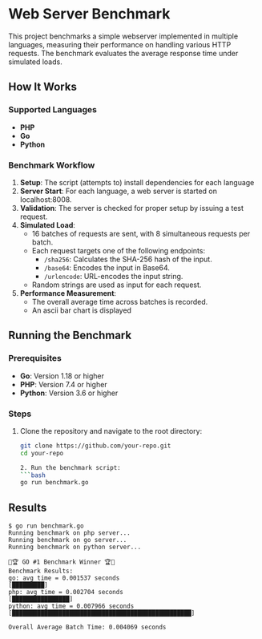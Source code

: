 # Web Server Benchmark

This project benchmarks a simple webserver implemented in multiple languages, measuring their performance on handling various HTTP requests. The benchmark evaluates the average response time under simulated loads.

## How It Works

### Supported Languages
- **PHP**
- **Go**
- **Python**

### Benchmark Workflow
1. **Setup**: The script (attempts to) install dependencies for each language 
2. **Server Start**: For each language, a web server is started on localhost:8008.
3. **Validation**: The server is checked for proper setup by issuing a test request.
4. **Simulated Load**:
   - 16 batches of requests are sent, with 8 simultaneous requests per batch.
   - Each request targets one of the following endpoints:
     - `/sha256`: Calculates the SHA-256 hash of the input.
     - `/base64`: Encodes the input in Base64.
     - `/urlencode`: URL-encodes the input string.
   - Random strings are used as input for each request.
5. **Performance Measurement**:
   - The overall average time across batches is recorded.
   - An ascii bar chart is displayed

## Running the Benchmark

### Prerequisites
- **Go**: Version 1.18 or higher
- **PHP**: Version 7.4 or higher
- **Python**: Version 3.6 or higher

### Steps
1. Clone the repository and navigate to the root directory:
   ```bash
   git clone https://github.com/your-repo.git
   cd your-repo

   2. Run the benchmark script:
   ```bash 
   go run benchmark.go
   ```

## Results
```
$ go run benchmark.go
Running benchmark on php server...
Running benchmark on go server...
Running benchmark on python server...

🎉🏆 GO #1 Benchmark Winner 🏆🎉
Benchmark Results:
go: avg time = 0.001537 seconds 
[█████████]
php: avg time = 0.002704 seconds 
[████████████████]
python: avg time = 0.007966 seconds 
[██████████████████████████████████████████████████]

Overall Average Batch Time: 0.004069 seconds
```

